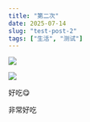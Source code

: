 ```yaml
---
title: "第二次"
date: 2025-07-14
slug: "test-post-2"
tags: ["生活", "测试"]
---
```

![](https://prod-files-secure.s3.us-west-2.amazonaws.com/112d0858-5090-4d34-a606-b75eb8d65fd2/112c6e9b-125a-4f71-a602-843170407767/1000201066.png?X-Amz-Algorithm=AWS4-HMAC-SHA256&X-Amz-Content-Sha256=UNSIGNED-PAYLOAD&X-Amz-Credential=ASIAZI2LB466YJCPH7LT%2F20250724%2Fus-west-2%2Fs3%2Faws4_request&X-Amz-Date=20250724T081842Z&X-Amz-Expires=3600&X-Amz-Security-Token=IQoJb3JpZ2luX2VjEAAaCXVzLXdlc3QtMiJIMEYCIQDbkwkTzV0cfz%2FKJDjM5Ik9j9HZrCeymtPcoTbCVbM3WwIhAP9AGPBa%2BXGPM%2FhtWhlG9PcRxXyhwYd3xmxZi4rYTvbhKv8DCCkQABoMNjM3NDIzMTgzODA1IgwIwMeJ6gVw1FrTAqUq3ANC1XA83v2Qn3EHC8Cp0a8ifXwAmfsJdkYQX3l51roeFDL2mO9Q9VYe2w%2F9rrPOMScGxQYuBV9kCxZ973xFytlPy6ETMjszMDdiw9HKpDahLCKBcmf%2FF%2BE4dZFO3X7kCr6Hh%2B6ydZvKc8I0xPFf45gfEciymYjYfRQxeKtdywSOuQphTtFS5dKirmQ3farozdYkuQNhXpuVY8w17yIT%2F0Q2a78ukiANP0c%2BonxRM5A5MvpKV9%2BNH3iRSvQXS56ChIDs4qjwDcVPVHXS2SI43ljINOiJgG%2BIdWRoSUUt3s4F5xLesU63KKwiYn5vZ6aLvSgWL6eH2wB0NzOR0S8R5%2BVdbY%2BDqHnUN911QsyFDCAYUItCjv9XDUykT%2FpSRSYxEBMd0jgyddDJqoLXPDIboIfd3W4JZJxWbA5rhwDQ5jGCT9LD%2FJb1NJcYjmn639OZFwFIlAARpFX4Uy1qtNBGr041%2BJNnZ%2F4Bh0NmSOEXdlIMkQc9Mckg70Dj%2BSSTprIQb8hM5iVcM3Hc7CIauHSkT8uLH%2FreUIGmeNgk7Hgkcb%2Fa9vynguzQy5LiUOSuaFrOs3jEyPXXoXf2ZsdDJfgj%2Fyl8G1S5KwaI18uTdTiSvC9hB9%2BGQySh0n5QmrOAnjCRz4fEBjqkAXwftzP7nQEygAqO37yUERbKmzHLLVo%2Fjn6zhrcgYWesxOyZ%2Fg5SC1hRAfJr8dL8P0ny4YWRGLYZL0Jg0QfZ2Tksw4e4U3ZUr3i%2Fz5SOrS0OTohBRGi5aF%2BfvBgZUZ31Byg5LRm3nebQnTYmYKKwdX4e%2BczXO4c8ZirfoFCDqgirYIDy6i3nbzeiDrcFtTqDgzm3UF%2BEpu34zDjJIsoNglKF8LF6&X-Amz-Signature=a07fa463663d172d338d0ecb6635f2d2b80de10be4df00772617396a7d66c06f&X-Amz-SignedHeaders=host&x-amz-checksum-mode=ENABLED&x-id=GetObject)


![](https://prod-files-secure.s3.us-west-2.amazonaws.com/112d0858-5090-4d34-a606-b75eb8d65fd2/ed0ded8d-aaa6-4918-a222-3cffc3f3330b/1000201056.png?X-Amz-Algorithm=AWS4-HMAC-SHA256&X-Amz-Content-Sha256=UNSIGNED-PAYLOAD&X-Amz-Credential=ASIAZI2LB466YJCPH7LT%2F20250724%2Fus-west-2%2Fs3%2Faws4_request&X-Amz-Date=20250724T081842Z&X-Amz-Expires=3600&X-Amz-Security-Token=IQoJb3JpZ2luX2VjEAAaCXVzLXdlc3QtMiJIMEYCIQDbkwkTzV0cfz%2FKJDjM5Ik9j9HZrCeymtPcoTbCVbM3WwIhAP9AGPBa%2BXGPM%2FhtWhlG9PcRxXyhwYd3xmxZi4rYTvbhKv8DCCkQABoMNjM3NDIzMTgzODA1IgwIwMeJ6gVw1FrTAqUq3ANC1XA83v2Qn3EHC8Cp0a8ifXwAmfsJdkYQX3l51roeFDL2mO9Q9VYe2w%2F9rrPOMScGxQYuBV9kCxZ973xFytlPy6ETMjszMDdiw9HKpDahLCKBcmf%2FF%2BE4dZFO3X7kCr6Hh%2B6ydZvKc8I0xPFf45gfEciymYjYfRQxeKtdywSOuQphTtFS5dKirmQ3farozdYkuQNhXpuVY8w17yIT%2F0Q2a78ukiANP0c%2BonxRM5A5MvpKV9%2BNH3iRSvQXS56ChIDs4qjwDcVPVHXS2SI43ljINOiJgG%2BIdWRoSUUt3s4F5xLesU63KKwiYn5vZ6aLvSgWL6eH2wB0NzOR0S8R5%2BVdbY%2BDqHnUN911QsyFDCAYUItCjv9XDUykT%2FpSRSYxEBMd0jgyddDJqoLXPDIboIfd3W4JZJxWbA5rhwDQ5jGCT9LD%2FJb1NJcYjmn639OZFwFIlAARpFX4Uy1qtNBGr041%2BJNnZ%2F4Bh0NmSOEXdlIMkQc9Mckg70Dj%2BSSTprIQb8hM5iVcM3Hc7CIauHSkT8uLH%2FreUIGmeNgk7Hgkcb%2Fa9vynguzQy5LiUOSuaFrOs3jEyPXXoXf2ZsdDJfgj%2Fyl8G1S5KwaI18uTdTiSvC9hB9%2BGQySh0n5QmrOAnjCRz4fEBjqkAXwftzP7nQEygAqO37yUERbKmzHLLVo%2Fjn6zhrcgYWesxOyZ%2Fg5SC1hRAfJr8dL8P0ny4YWRGLYZL0Jg0QfZ2Tksw4e4U3ZUr3i%2Fz5SOrS0OTohBRGi5aF%2BfvBgZUZ31Byg5LRm3nebQnTYmYKKwdX4e%2BczXO4c8ZirfoFCDqgirYIDy6i3nbzeiDrcFtTqDgzm3UF%2BEpu34zDjJIsoNglKF8LF6&X-Amz-Signature=e7d11994be053e868d722205511b03551a4f9e60943f98edfe794a1d1af331a7&X-Amz-SignedHeaders=host&x-amz-checksum-mode=ENABLED&x-id=GetObject)


好吃😋


非常好吃


